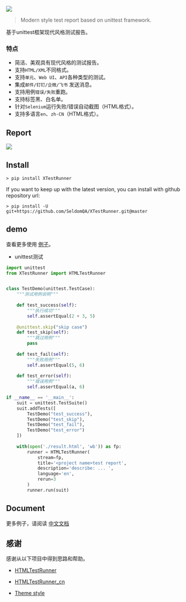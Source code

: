 ![](./XTestRunner_logo.jpg)

> Modern style test report based on unittest framework.

基于unittest框架现代风格测试报告。

### 特点

* 简洁、美观具有现代风格的测试报告。
* 支持`HTML/XML`不同格式。
* 支持`单元`、`Web UI`、`API`各种类型的测试。
* 集成`邮件/钉钉/企微/飞书` 发送消息。
* 支持用例`错误/失败`重跑。
* 支持标签黑、白名单。
* 针对`Selenium`运行失败/错误自动截图（HTML格式）。
* 支持多语言`en`、`zh-CN`（HTML格式）。


## Report

![](./img/test_report.png)


## Install

```shell
> pip install XTestRunner
```

If you want to keep up with the latest version, you can install with github repository url:

```shell
> pip install -U git+https://github.com/SeldomQA/XTestRunner.git@master
```

## demo

查看更多使用 [例子](./tests)。

* unittest测试

```python
import unittest
from XTestRunner import HTMLTestRunner


class TestDemo(unittest.TestCase):
    """测试用例说明"""
    
    def test_success(self):
        """执行成功"""
        self.assertEqual(2 + 3, 5)
    
    @unittest.skip("skip case")
    def test_skip(self):
        """跳过用例"""
        pass
    
    def test_fail(self):
        """失败用例"""
        self.assertEqual(5, 6)
    
    def test_error(self):
        """错误用例"""
        self.assertEqual(a, 6)

if __name__ == '__main__':
    suit = unittest.TestSuite()
    suit.addTests([
        TestDemo("test_success"),
        TestDemo("test_skip"),
        TestDemo("test_fail"),
        TestDemo("test_error")
    ])
    
    with(open('./result.html', 'wb')) as fp:
        runner = HTMLTestRunner(
            stream=fp,
            title='<project name>test report',
            description='describe: ... ',
            language='en',
            rerun=3
        )
        runner.run(suit)
```

## Document

更多例子，请阅读 [中文文档](./docs/README.md)

## 感谢

感谢从以下项目中得到思路和帮助。

* [HTMLTestRunner](http://tungwaiyip.info/software/HTMLTestRunner.html)

* [HTMLTestRunner_cn](https://github.com/GoverSky/HTMLTestRunner_cn)

* [Theme style](https://clever-dashboard.webpixels.work/pages/tasks/list-view.html)
